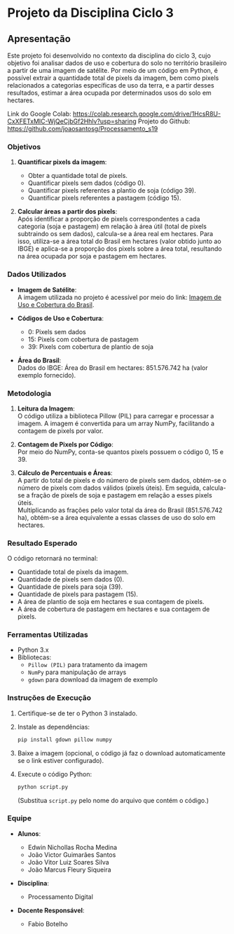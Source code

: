#  Projeto da Disciplina Ciclo 3

## Apresentação

Este projeto foi desenvolvido no contexto da disciplina do ciclo 3, cujo objetivo foi analisar dados de uso e cobertura do solo no território brasileiro a partir de uma imagem de satélite. Por meio de um código em Python, é possível extrair a quantidade total de pixels da imagem, bem como pixels relacionados a categorias específicas de uso da terra, e a partir desses resultados, estimar a área ocupada por determinados usos do solo em hectares.

Link do Google Colab: https://colab.research.google.com/drive/1HcsR8U-CxXFETxMIC-WjQeCjbGf2Hhlv?usp=sharing
Projeto do Github: https://github.com/joaosantosg/Processamento_s19
### Objetivos

1. **Quantificar pixels da imagem**:  
   - Obter a quantidade total de pixels.
   - Quantificar pixels sem dados (código 0).
   - Quantificar pixels referentes a plantio de soja (código 39).
   - Quantificar pixels referentes a pastagem (código 15).

2. **Calcular áreas a partir dos pixels**:  
   Após identificar a proporção de pixels correspondentes a cada categoria (soja e pastagem) em relação à área útil (total de pixels subtraindo os sem dados), calcula-se a área real em hectares. Para isso, utiliza-se a área total do Brasil em hectares (valor obtido junto ao IBGE) e aplica-se a proporção dos pixels sobre a área total, resultando na área ocupada por soja e pastagem em hectares.

### Dados Utilizados

- **Imagem de Satélite**:  
  A imagem utilizada no projeto é acessível por meio do link: [Imagem de Uso e Cobertura do Brasil](https://drive.google.com/file/d/1BrtGByxXu5xqBGOvSBmPWkb_YGZagHav/view?usp=sharing).

- **Códigos de Uso e Cobertura**:  
  - 0: Pixels sem dados
  - 15: Pixels com cobertura de pastagem
  - 39: Pixels com cobertura de plantio de soja

- **Área do Brasil**:  
  Dados do IBGE: Área do Brasil em hectares: 851.576.742 ha (valor exemplo fornecido).

### Metodologia

1. **Leitura da Imagem**:  
   O código utiliza a biblioteca Pillow (PIL) para carregar e processar a imagem. A imagem é convertida para um array NumPy, facilitando a contagem de pixels por valor.

2. **Contagem de Pixels por Código**:  
   Por meio do NumPy, conta-se quantos pixels possuem o código 0, 15 e 39.

3. **Cálculo de Percentuais e Áreas**:  
   A partir do total de pixels e do número de pixels sem dados, obtém-se o número de pixels com dados válidos (pixels úteis). Em seguida, calcula-se a fração de pixels de soja e pastagem em relação a esses pixels úteis.  
   Multiplicando as frações pelo valor total da área do Brasil (851.576.742 ha), obtém-se a área equivalente a essas classes de uso do solo em hectares.

### Resultado Esperado

O código retornará no terminal:

- Quantidade total de pixels da imagem.
- Quantidade de pixels sem dados (0).
- Quantidade de pixels para soja (39).
- Quantidade de pixels para pastagem (15).
- A área de plantio de soja em hectares e sua contagem de pixels.
- A área de cobertura de pastagem em hectares e sua contagem de pixels.

### Ferramentas Utilizadas

- Python 3.x
- Bibliotecas:  
  - `Pillow (PIL)` para tratamento da imagem
  - `NumPy` para manipulação de arrays
  - `gdown` para download da imagem de exemplo

### Instruções de Execução

1. Certifique-se de ter o Python 3 instalado.
2. Instale as dependências:  
   ```bash
   pip install gdown pillow numpy
   ```
3. Baixe a imagem (opcional, o código já faz o download automaticamente se o link estiver configurado).
4. Execute o código Python:  
   ```bash
   python script.py
   ```
   
   (Substitua `script.py` pelo nome do arquivo que contém o código.)

### Equipe

- **Alunos**:  
  - Edwin Nichollas Rocha Medina
  - João Victor Guimarães Santos
  - João Vitor Luiz Soares Silva
  - João Marcus Fleury Siqueira

- **Disciplina**:  
  - Processamento Digital

- **Docente Responsável**:  
  - Fabio Botelho

